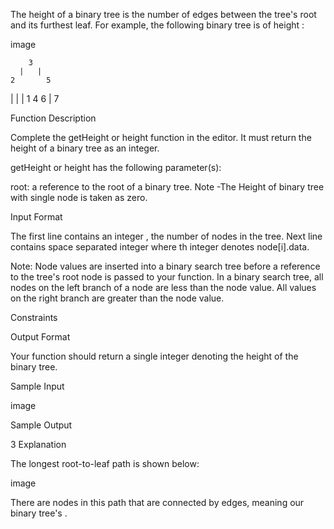 The height of a binary tree is the number of edges between the tree's root and its furthest leaf. For example, the following binary tree is of height :

image

        3
      |   |
    2       5
  |       |    |
1         4     6
                   |
                    7

Function Description

Complete the getHeight or height function in the editor. It must return the height of a binary tree as an integer.

getHeight or height has the following parameter(s):

root: a reference to the root of a binary tree.
Note -The Height of binary tree with single node is taken as zero.

Input Format

The first line contains an integer , the number of nodes in the tree.
Next line contains  space separated integer where th integer denotes node[i].data.

Note: Node values are inserted into a binary search tree before a reference to the tree's root node is passed to your function. In a binary search tree, all nodes on the left branch of a node are less than the node value. All values on the right branch are greater than the node value.

Constraints



Output Format

Your function should return a single integer denoting the height of the binary tree.

Sample Input

image

Sample Output

3
Explanation

The longest root-to-leaf path is shown below:

image

There are  nodes in this path that are connected by  edges, meaning our binary tree's .